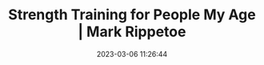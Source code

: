 ---
url: https://startingstrength.com/article/strength-training-for-people-my-age
title: Strength Training for People My Age | Mark Rippetoe
description: Vital poetry for remembering why lifting is so important as we age.
tags:
- lifting
- health
source: 
date: 2023-03-06 11:26:44
---